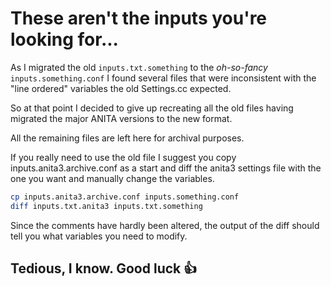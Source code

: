 # These aren't the inputs you're looking for...

As I migrated the old `inputs.txt.something` to the *oh-so-fancy* `inputs.something.conf` I found several files that were inconsistent with the "line ordered" variables the old Settings.cc expected.

So at that point I decided to give up recreating all the old files having migrated the major ANITA versions  to the new format.

All the remaining files are left here for archival purposes.

If you really need to use the old file I suggest you copy inputs.anita3.archive.conf as a start and diff the anita3 settings file with the one you want and manually change the variables.
```bash
cp inputs.anita3.archive.conf inputs.something.conf
diff inputs.txt.anita3 inputs.txt.something
```
Since the comments have hardly been altered, the output of the diff should tell you what variables you need to modify.

## Tedious, I know. Good luck :+1:
